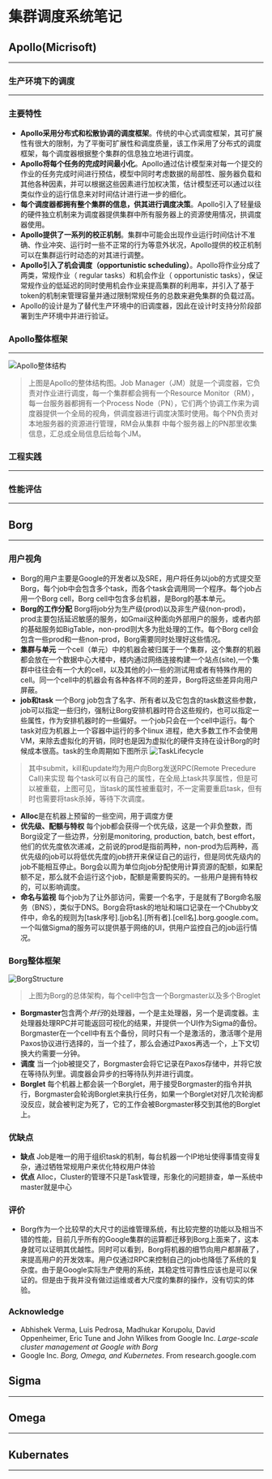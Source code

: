 # 集群调度系统笔记

## Apollo(Micrisoft)
---

### 生产环境下的调度
---

### 主要特性
- **Apollo采用分布式和松散协调的调度框架**。传统的中心式调度框架，其可扩展性有很大的限制，为了平衡可扩展性和调度质量，该工作采用了分布式的调度框架，每个调度器根据整个集群的信息独立地进行调度。
- **Apollo将每个任务的完成时间最小化**。Apollo通过估计模型来对每一个提交的作业的任务完成时间进行预估，模型中同时考虑数据的局部性、服务器负载和其他各种因素，并可以根据这些因素进行加权决策，估计模型还可以通过以往类似作业的运行信息来对时间估计进行进一步的细化。
- **每个调度器都拥有整个集群的信息，供其进行调度决策**。Apollo引入了轻量级的硬件独立机制来为调度器提供集群中所有服务器上的资源使用情况，拱调度器使用。
- **Apollo提供了一系列的校正机制**。集群中可能会出现作业运行时间估计不准确、作业冲突、运行时一些不正常的行为等意外状况，Apollo提供的校正机制可以在集群运行时动态的对其进行调整。
- **Apollo引入了机会调度（opportunistic scheduling）**。Apollo将作业分成了两类，常规作业（ regular tasks）和机会作业（ opportunistic tasks），保证常规作业的低延迟的同时使用机会作业来提高集群的利用率，并引入了基于token的机制来管理容量并通过限制常规任务的总数来避免集群的负载过高。
- Apollo的设计是为了替代生产环境中的旧调度器，因此在设计时支持分阶段部署到生产环境中并进行验证。

### Apollo整体框架
---
 ![Apollo整体结构](image/Apollo-overview.png)
>上图是Apollo的整体结构图。Job Manager（JM）就是一个调度器，它负责对作业进行调度，每一个集群都会拥有一个Resource Monitor（RM），每一台服务器都拥有一个Process Node（PN），它们两个协调工作来为调度器提供一个全局的视角，供调度器进行调度决策时使用。每个PN负责对本地服务器的资源进行管理，RM会从集群 中每个服务器上的PN那里收集信息，汇总成全局信息后给每个JM。

### 工程实践
---
### 性能评估
---

## Borg
---
### 用户视角
- Borg的用户主要是Google的开发者以及SRE，用户将任务以job的方式提交至Borg，每个job中会包含多个task，而各个task会调用同一个程序。每个job占用一个Borg cell，Borg cell中包含多台机器，是Borg的基本单元。
- **Borg的工作分配** Borg将job分为生产级(prod)以及非生产级(non-prod)，prod主要包括延迟敏感的服务，如Gmail这种面向外部用户的服务，或者内部的基础服务如BigTable，non-prod则大多为批处理的工作。每个Borg cell会包含一些prod和一些non-prod，Borg需要同时处理好这些情况。
- **集群与单元** 一个cell（单元）中的机器会被归属于一个集群，这个集群的机器都会放在一个数据中心大楼中，楼内通过网络连接构建一个站点(site),一个集群中往往会有一个大的cell，以及其他的小一些的测试用或者有特殊作用的cell。同一个cell中的机器会有各种各样不同的差异，Borg将这些差异向用户屏蔽。
- **job和task** 一个Borg job包含了名字、所有者以及它包含的task数这些参数，job可以指定一些归约，强制让Borg安排机器时符合这些规约，也可以指定一些属性，作为安排机器时的一些偏好。一个job只会在一个cell中运行。每个task对应为机器上一个容器中运行的多个linux 进程，绝大多数工作不会使用VM，来除去虚拟化的开销，同时也是因为虚拟化的硬件支持在设计Borg的时候成本很高。task的生命周期如下图所示
![TaskLifecycle](image/Borg-Task-Lifecycle.png)
>其中submit，kill和update均为用户向Borg发送RPC(Remote Precedure Call)来实现
每个task可以有自己的属性，在全局上task共享属性，但是可以被重载，上图可见，当task的属性被重载时，不一定需要重启task，但有时也需要将task杀掉，等待下次调度。
- **Alloc**是在机器上预留的一些空间，用于调度方便
- **优先级、配额与特权** 每个job都会获得一个优先级，这是一个非负整数，而Borg设定了一些边界，分别是monitoring, production, batch, best effort，他们的优先度依次递减，之前说的prod是指前两种，non-prod为后两种，高优先级的job可以将低优先度的job挤开来保证自己的运行，但是同优先级内的job不能相互停止。Borg会以周为单位向job分配使用计算资源的配额，如果配额不足，那么就不会运行这个job，配额是需要购买的。一些用户是拥有特权的，可以影响调度。
- **命名与监视** 每个job为了让外部访问，需要一个名字，于是就有了Borg命名服务（BNS），类似于DNS。Borg会将task的地址和端口记录在一个Chubby文件中，命名的规则为[task序号].[job名].[所有者].[cell名].borg.google.com。一个叫做Sigma的服务可以提供基于网络的UI，供用户监控自己的job运行情况。

### Borg整体框架

![BorgStructure](image/Borg-Structure.png)
>上图为Borg的总体架构，每个cell中包含一个Borgmaster以及多个Broglet
- **Borgmaster**包含两个*并行*的处理器，一个是主处理器，另一个是调度器。主处理器处理RPC并可能返回可视化的结果，并提供一个UI作为Sigma的备份。Borgmaster在一个cell中有五个备份，同时只有一个是激活的，激活哪个是用Paxos协议进行选择的，当一个挂了，那么会通过Paxos再选一个，上下文切换大约需要一分钟。
- **调度** 当一个job被提交了，Borgmaster会将它记录在Paxos存储中，并将它放在等待队列里。调度器会异步的扫等待队列并进行调度。
- **Borglet** 每个机器上都会装一个Borglet，用于接受Borgmaster的指令并执行，Borgmaster会轮询Borglet来执行任务，如果一个Borglet对好几次轮询都没反应，就会被判定为死了，它的工作会被Borgmaster移交到其他的Borglet上。

### 优缺点 
- **缺点** Job是唯一的用于组织task的机制，每台机器一个IP地址使得事情变得复杂，通过牺牲常规用户来优化特权用户体验
- **优点** Alloc，Cluster的管理不只是Task管理，形象化的问题排查，单一系统中master就是中心

### 评价
- Borg作为一个比较早的大尺寸的运维管理系统，有比较完整的功能以及相当不错的性能，目前几乎所有的Google集群的运算都迁移到Borg上面来了，这本身就可以证明其优越性。同时可以看到，Borg将机器的细节向用户都屏蔽了，来提高用户的开发效率。用户仅通过RPC来控制自己的job也降低了系统的复杂度。由于是Google实际生产使用的系统，其稳定性可靠性应该也是可以保证的。但是由于我并没有做过运维或者大尺度的集群的操作，没有切实的体验。

### Acknowledge
- Abhishek Verma, Luis Pedrosa, Madhukar Korupolu, David Oppenheimer, Eric Tune and John Wilkes from Google Inc. *Large-scale cluster management at Google with Borg*  
- Google Inc. *Borg, Omega, and Kubernetes*. From research.google.com
## Sigma
---

## Omega
---

## Kubernates
---
